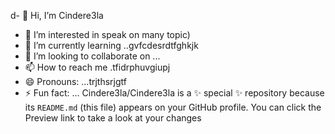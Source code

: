 d- 👋 Hi, I’m Cindere3la
- 👀 I’m interested in speak on many topic)
- 🌱 I’m currently learning ..gvfcdesrdtfghkjk
- 💞️ I’m looking to collaborate on ...
- 📫 How to reach me .tfidrphuvgiupj
- 😄 Pronouns: ...trjthsrjgtf
- ⚡ Fun fact: ...
Cindere3la/Cindere3la is a ✨ special ✨ repository because its `README.md` (this file) appears on your GitHub profile.
You can click the Preview link to take a look at your changes

